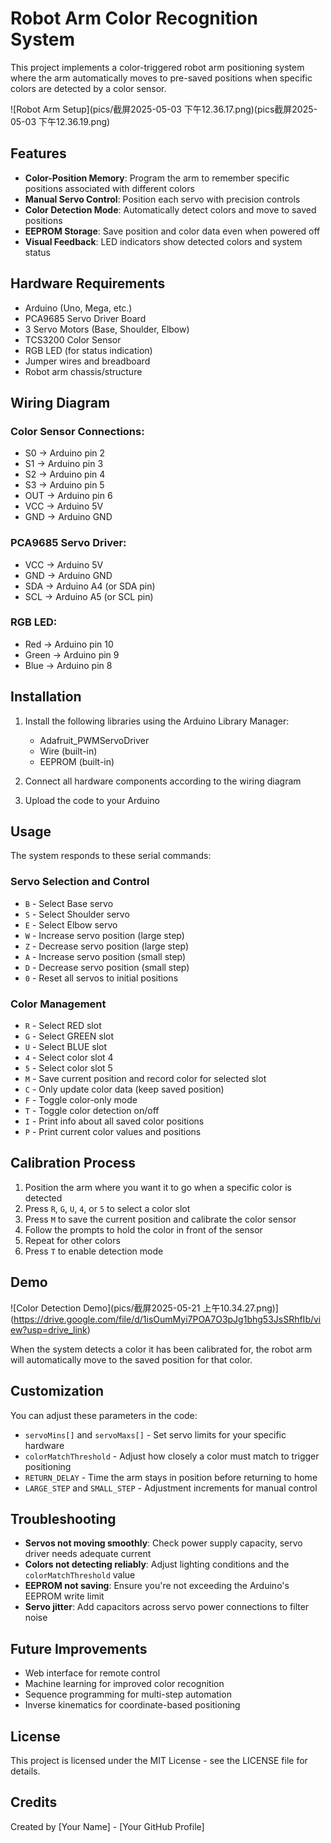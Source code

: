 # Robot Arm Color Recognition System

This project implements a color-triggered robot arm positioning system where the arm automatically moves to pre-saved positions when specific colors are detected by a color sensor.

![Robot Arm Setup](pics/截屏2025-05-03 下午12.36.17.png)(pics截屏2025-05-03 下午12.36.19.png)

## Features

- **Color-Position Memory**: Program the arm to remember specific positions associated with different colors
- **Manual Servo Control**: Position each servo with precision controls
- **Color Detection Mode**: Automatically detect colors and move to saved positions
- **EEPROM Storage**: Save position and color data even when powered off
- **Visual Feedback**: LED indicators show detected colors and system status

## Hardware Requirements

- Arduino (Uno, Mega, etc.)
- PCA9685 Servo Driver Board
- 3 Servo Motors (Base, Shoulder, Elbow)
- TCS3200 Color Sensor
- RGB LED (for status indication)
- Jumper wires and breadboard
- Robot arm chassis/structure

## Wiring Diagram

### Color Sensor Connections:
- S0 → Arduino pin 2
- S1 → Arduino pin 3
- S2 → Arduino pin 4
- S3 → Arduino pin 5
- OUT → Arduino pin 6
- VCC → Arduino 5V
- GND → Arduino GND

### PCA9685 Servo Driver:
- VCC → Arduino 5V
- GND → Arduino GND
- SDA → Arduino A4 (or SDA pin)
- SCL → Arduino A5 (or SCL pin)

### RGB LED:
- Red → Arduino pin 10
- Green → Arduino pin 9
- Blue → Arduino pin 8

## Installation

1. Install the following libraries using the Arduino Library Manager:
   - Adafruit_PWMServoDriver
   - Wire (built-in)
   - EEPROM (built-in)

2. Connect all hardware components according to the wiring diagram

3. Upload the code to your Arduino

## Usage

The system responds to these serial commands:

### Servo Selection and Control
- `B` - Select Base servo
- `S` - Select Shoulder servo
- `E` - Select Elbow servo
- `W` - Increase servo position (large step)
- `Z` - Decrease servo position (large step)
- `A` - Increase servo position (small step)
- `D` - Decrease servo position (small step)
- `0` - Reset all servos to initial positions

### Color Management
- `R` - Select RED slot
- `G` - Select GREEN slot
- `U` - Select BLUE slot
- `4` - Select color slot 4
- `5` - Select color slot 5
- `M` - Save current position and record color for selected slot
- `C` - Only update color data (keep saved position)
- `F` - Toggle color-only mode
- `T` - Toggle color detection on/off
- `I` - Print info about all saved color positions
- `P` - Print current color values and positions

## Calibration Process

1. Position the arm where you want it to go when a specific color is detected
2. Press `R`, `G`, `U`, `4`, or `5` to select a color slot
3. Press `M` to save the current position and calibrate the color sensor
4. Follow the prompts to hold the color in front of the sensor
5. Repeat for other colors
6. Press `T` to enable detection mode

## Demo

![Color Detection Demo](pics/截屏2025-05-21 上午10.34.27.png)](https://drive.google.com/file/d/1isOumMyi7POA7O3pJg1bhg53JsSRhfIb/view?usp=drive_link)

When the system detects a color it has been calibrated for, the robot arm will automatically move to the saved position for that color.

## Customization

You can adjust these parameters in the code:

- `servoMins[]` and `servoMaxs[]` - Set servo limits for your specific hardware
- `colorMatchThreshold` - Adjust how closely a color must match to trigger positioning
- `RETURN_DELAY` - Time the arm stays in position before returning to home
- `LARGE_STEP` and `SMALL_STEP` - Adjustment increments for manual control

## Troubleshooting

- **Servos not moving smoothly**: Check power supply capacity, servo driver needs adequate current
- **Colors not detecting reliably**: Adjust lighting conditions and the `colorMatchThreshold` value
- **EEPROM not saving**: Ensure you're not exceeding the Arduino's EEPROM write limit
- **Servo jitter**: Add capacitors across servo power connections to filter noise

## Future Improvements

- Web interface for remote control
- Machine learning for improved color recognition
- Sequence programming for multi-step automation
- Inverse kinematics for coordinate-based positioning

## License

This project is licensed under the MIT License - see the LICENSE file for details.

## Credits

Created by [Your Name] - [Your GitHub Profile]